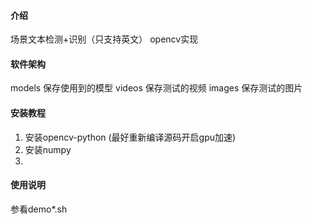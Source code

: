 #### 介绍
场景文本检测+识别（只支持英文） 
opencv实现

#### 软件架构
models 保存使用到的模型
videos 保存测试的视频
images 保存测试的图片

#### 安装教程

1.  安装opencv-python (最好重新编译源码开启gpu加速)
2.  安装numpy
3.  

#### 使用说明

参看demo*.sh


